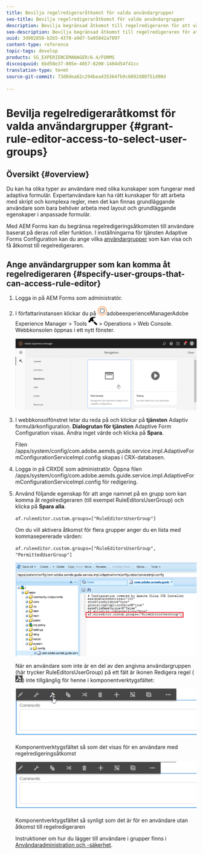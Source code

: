 ```yaml
---
title: Bevilja regelredigeraråtkomst för valda användargrupper
seo-title: Bevilja regelredigeraråtkomst för valda användargrupper
description: Bevilja begränsad åtkomst till regelredigeraren för att välja användargrupper.
seo-description: Bevilja begränsad åtkomst till regelredigeraren för att välja användargrupper.
uuid: 3d982858-b2b5-4370-a9d7-5a95842a7897
content-type: reference
topic-tags: develop
products: SG_EXPERIENCEMANAGER/6.4/FORMS
discoiquuid: 6bd58e37-085e-4057-8200-1404d54f41cc
translation-type: tm+mt
source-git-commit: 73d0dea62c294bea435364fb9c6892d80751d90d

---
```



# Bevilja regelredigeraråtkomst för valda användargrupper {#grant-rule-editor-access-to-select-user-groups}

## Översikt {#overview}

Du kan ha olika typer av användare med olika kunskaper som fungerar med adaptiva formulär. Expertanvändare kan ha rätt kunskaper för att arbeta med skript och komplexa regler, men det kan finnas grundläggande användare som bara behöver arbeta med layout och grundläggande egenskaper i anpassade formulär.

Med AEM Forms kan du begränsa regelredigeringsåtkomsten till användare baserat på deras roll eller funktion. I inställningarna för tjänsten Adaptive Forms Configuration kan du ange vilka [användargrupper](/help/sites-administering/security.md) som kan visa och få åtkomst till regelredigeraren.

## Ange användargrupper som kan komma åt regelredigeraren {#specify-user-groups-that-can-access-rule-editor}

1. Logga in på AEM Forms som administratör.
1. I författarinstansen klickar du på ![](assets/adobeexperiencemanager.png)adobeexperienceManagerAdobe Experience Manager > Tools ![hammer](assets/hammer.png) > Operations > Web Console. Webbkonsolen öppnas i ett nytt fönster.

   ![1](assets/1.png)

1. I webbkonsolfönstret letar du reda på och klickar på **tjänsten** Adaptiv formulärkonfiguration. **Dialogrutan för tjänsten** Adaptive Form Configuration visas. Ändra inget värde och klicka på **Spara**.

   Filen /apps/system/config/com.adobe.aemds.guide.service.impl.AdaptiveFormConfigurationServiceImpl.config skapas i CRX-databasen.

1. Logga in på CRXDE som administratör. Öppna filen /apps/system/config/com.adobe.aemds.guide.service.impl.AdaptiveFormConfigurationServiceImpl.config för redigering.
1. Använd följande egenskap för att ange namnet på en grupp som kan komma åt regelredigeraren (till exempel RuleEditorsUserGroup) och klicka på **Spara alla**.

   `af.ruleeditor.custom.groups=["RuleEditorsUserGroup"]`

   Om du vill aktivera åtkomst för flera grupper anger du en lista med kommasepererade värden:

   `af.ruleeditor.custom.groups=["RuleEditorsUserGroup", "PermittedUserGroup"]`

   ![create-user](assets/create-user.png)

   När en användare som inte är en del av den angivna användargruppen (här trycker RuleEditorsUserGroup) på ett fält är ikonen Redigera regel ( ![edit-rules1](assets/edit-rules1.png)) inte tillgänglig för henne i komponentverktygsfältet:

   ![componentsstoolbarwithre](assets/componentstoolbarwithre.png)

   Komponentverktygsfältet så som det visas för en användare med regelredigeringsåtkomst

   ![componentsstoolbarwithout](assets/componentstoolbarwithoutre.png)

   Komponentverktygsfältet så synligt som det är för en användare utan åtkomst till regelredigeraren

   Instruktioner om hur du lägger till användare i grupper finns i [Användaradministration och -säkerhet](/help/sites-administering/security.md).

